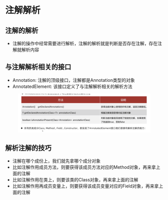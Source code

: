 # 注解解析

## 注解的解析

* 注解的操作中经常需要进行解析，注解的解析就是判断是否存在注解，存在注解就解析内容

## 与注解解析相关的接口

* Annotation: 注解的顶级接口，注解都是Annotation类型的对象
* AnnotatedElement: 该接口定义了与注解解析相关的解析方法

<figure><img src="../.gitbook/assets/Screen Shot 2022-11-18 at 4.10.22 PM.png" alt=""><figcaption></figcaption></figure>

## 解析注解的技巧

* 注解在哪个成份上，我们就先拿哪个成分对象
* 比如注解作用成员方法，则要获得该成员方法对应的Method对象，再来拿上面的注解
* 比如注解作用在类上，则要该类的Class对象，再来拿上面的注解
* 比如注解作用再成员变量上，则要获得该成员变量对应的Field对象，再来拿上面的注解
